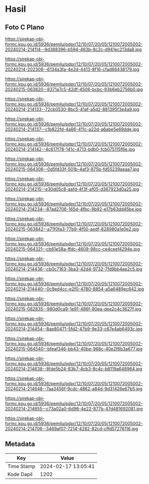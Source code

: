 # Hasil

## Foto C Plano

https://sirekap-obj-formc.kpu.go.id/5936/pemilu/pdpr/12/10/07/20/05/1210072005002-20240214-214114--9d388396-b594-463b-8c2c-d941ec213da8.jpg

https://sirekap-obj-formc.kpu.go.id/5936/pemilu/pdpr/12/10/07/20/05/1210072005002-20240214-202308--6134a3fa-4e2d-4413-8f16-cfad66438179.jpg

https://sirekap-obj-formc.kpu.go.id/5936/pemilu/pdpr/12/10/07/20/05/1210072005002-20240215-063820--8371a7c5-42df-4506-bcbc-93b6eb2756b0.jpg

https://sirekap-obj-formc.kpu.go.id/5936/pemilu/pdpr/12/10/07/20/05/1210072005002-20240214-214133--72cb0530-8bc5-41af-a5d2-881395f3e4a9.jpg

https://sirekap-obj-formc.kpu.go.id/5936/pemilu/pdpr/12/10/07/20/05/1210072005002-20240214-214137--c1b822fd-4a66-411c-a22d-a6abe5e69dde.jpg

https://sirekap-obj-formc.kpu.go.id/5936/pemilu/pdpr/12/10/07/20/05/1210072005002-20240214-214142--4c617f78-141c-4713-bdb0-fcb075115f6e.jpg

https://sirekap-obj-formc.kpu.go.id/5936/pemilu/pdpr/12/10/07/20/05/1210072005002-20240215-064306--0d5fd33f-501b-4af3-875b-fd55239aeaa7.jpg

https://sirekap-obj-formc.kpu.go.id/5936/pemilu/pdpr/12/10/07/20/05/1210072005002-20240214-214215--e30d05c8-aafd-4f3f-af05-d367923d0a25.jpg

https://sirekap-obj-formc.kpu.go.id/5936/pemilu/pdpr/12/10/07/20/05/1210072005002-20240214-214234--87ad2706-165d-4fbc-9b92-e17b63dd45be.jpg

https://sirekap-obj-formc.kpu.go.id/5936/pemilu/pdpr/12/10/07/20/05/1210072005002-20240215-063842--a71f0fa3-77b9-4f50-aedf-828980a1e0e2.jpg

https://sirekap-obj-formc.kpu.go.id/5936/pemilu/pdpr/12/10/07/20/05/1210072005002-20240215-064321--cb61e58a-ffdc-4609-98cc-ce4ceef4294e.jpg

https://sirekap-obj-formc.kpu.go.id/5936/pemilu/pdpr/12/10/07/20/05/1210072005002-20240214-214436--cb0c7163-3ba3-42d4-9732-7fd9bb4ee2c5.jpg

https://sirekap-obj-formc.kpu.go.id/5936/pemilu/pdpr/12/10/07/20/05/1210072005002-20240214-214440--0c9ed4cc-e2f0-4780-8854-a5a6489ec642.jpg

https://sirekap-obj-formc.kpu.go.id/5936/pemilu/pdpr/12/10/07/20/05/1210072005002-20240215-082835--980d0ca9-1e91-486f-90ea-dee2c4c3627f.jpg

https://sirekap-obj-formc.kpu.go.id/5936/pemilu/pdpr/12/10/07/20/05/1210072005002-20240214-214454--8ae80471-5fd2-47b9-9e33-c67e4ab6493c.jpg

https://sirekap-obj-formc.kpu.go.id/5936/pemilu/pdpr/12/10/07/20/05/1210072005002-20240215-064540--bfeaf346-bb43-40be-968c-40e2f6b3a677.jpg

https://sirekap-obj-formc.kpu.go.id/5936/pemilu/pdpr/12/10/07/20/05/1210072005002-20240214-214638--8fde5b24-83b7-4cb3-8c4c-b8119a648964.jpg

https://sirekap-obj-formc.kpu.go.id/5936/pemilu/pdpr/12/10/07/20/05/1210072005002-20240214-214648--7aa3456f-9cdc-4862-a84d-9d31426e67b5.jpg

https://sirekap-obj-formc.kpu.go.id/5936/pemilu/pdpr/12/10/07/20/05/1210072005002-20240214-214655--c73a02a0-6d96-4e22-877b-47d481692081.jpg

https://sirekap-obj-formc.kpu.go.id/5936/pemilu/pdpr/12/10/07/20/05/1210072005002-20240214-214706--3469af07-7214-4282-82cd-cffd57276116.jpg


## Metadata

| Key        | Value               |
| ---------- | ------------------- |
| Time Stamp | 2024-02-17 13:05:41 |
| Kode Dapil | 1202                |



